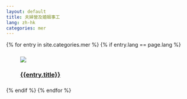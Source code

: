 ```yaml
---
layout: default
title: 夫婦營及婚姻事工
lang: zh-hk
categories: mer
---
```

{% for entry in site.categories.mer %}
  {% if entry.lang == page.lang %}
   <div class="col-lg-3 col-lg-push-2 col-md-4 col-md-push-3 col-sm-5 col-sm-push-3 md-offset">
      <div style="margin:1em">
        <div class="white_frame">
          <div style="margin : 5%">
            <a href="{{site.baseurl}}{{entry.url}}" class="thumbnail">
              <img src="{{site.baseurl}}/images/mainLeft.jpg" class="img-responsive">
              <div class="caption">
                <h3 class="text-center">{{entry.title}}</h3>
              </div>
            </a>
          </div>
        </div>
      </div>
    </div>
  {% endif %}
{% endfor %}

